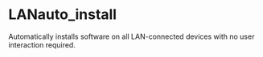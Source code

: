 # LANauto_install
Automatically installs software on all LAN-connected devices with no user interaction required.
